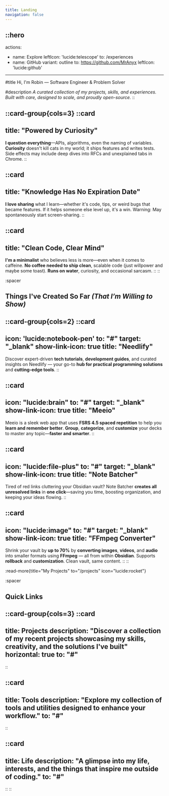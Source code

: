 ```yaml
---
title: Landing
navigation: false
---
```


::hero
---
actions:
 - name: Explore
   leftIcon: 'lucide:telescope'
   to: /experiences
 - name: GitHub
   variant: outline
   to: https://github.com/MrAnyx
   leftIcon: 'lucide:github'
---

#title
Hi, I'm Robin — Software Engineer & Problem Solver

#description
_A curated collection of my projects, skills, and experiences. Built with care, designed to scale, and proudly open-source._
::

::card-group{cols=3}
  ::card
  ---
  title: "Powered by Curiosity"
  ---
  **I question everything**—APIs, algorithms, even the naming of variables. **Curiosity** doesn't kill cats in my world; it ships features and writes tests. Side effects may include deep dives into RFCs and unexplained tabs in Chrome.
  ::

  ::card
  ---
  title: "Knowledge Has No Expiration Date"
  ---
  **I love sharing** what I learn—whether it's code, tips, or weird bugs that became features. If it helps someone else level up, it's a win. Warning: May spontaneously start screen-sharing.
  ::

  ::card
  ---
  title: "Clean Code, Clear Mind"
  ---
  **I'm a minimalist** who believes less is more—even when it comes to caffeine. **No coffee needed to ship clean**, scalable code (just willpower and maybe some toast). **Runs on water**, curiosity, and occasional sarcasm.
  ::
::

:spacer

<h2>Things I've Created So Far <i class="text-gray-500 text-base">(That I’m Willing to Show)</i></h2>

::card-group{cols=2}
  ::card
  ---
  icon: 'lucide:notebook-pen'
  to: "#"
  target: "_blank"
  show-link-icon: true
  title: "Needlify"
  ---
  Discover expert-driven **tech tutorials**, **development guides**, and curated insights on Needlify — your go-to **hub for practical programming solutions** and **cutting-edge tools**.
  ::

  ::card
  ---
  icon: "lucide:brain"
  to: "#"
  target: "_blank"
  show-link-icon: true
  title: "Meeio"
  ---
  Meeio is a sleek web app that uses **FSRS 4.5 spaced repetition** to help you **learn and remember better**. **Group**, **categorize**, and **customize** your decks to master any topic—**faster and smarter**.
  ::

  ::card
  ---
  icon: "lucide:file-plus"
  to: "#"
  target: "_blank"
  show-link-icon: true
  title: "Note Batcher"
  ---
  Tired of red links cluttering your Obsidian vault? Note Batcher **creates all unresolved links** in **one click**—saving you time, boosting organization, and keeping your ideas flowing.
  ::

  ::card
  ---
  icon: "lucide:image"
  to: "#"
  target: "_blank"
  show-link-icon: true
  title: "FFmpeg Converter"
  ---
  Shrink your vault by **up to 70%** by **converting images**, **videos**, and **audio** into smaller formats using **FFmpeg** — all from within **Obsidian**. Supports **rollback** and **customization**. Clean vault, same content.
  ::
::

:read-more{title="My Projects" to="/projects" icon="lucide:rocket"}

:spacer

## Quick Links

::card-group{cols=3}
  ::card
  ---
  title: Projects
  description: "Discover a collection of my recent projects showcasing my skills, creativity, and the solutions I've built"
  horizontal: true
  to: "#"
  ---
  ::

  ::card
  ---
  title: Tools
  description: "Explore my collection of tools and utilities designed to enhance your workflow."
  to: "#"
  ---
  ::

  ::card
  ---
  title: Life
  description: "A glimpse into my life, interests, and the things that inspire me outside of coding."
  to: "#"
  ---
  ::
::
